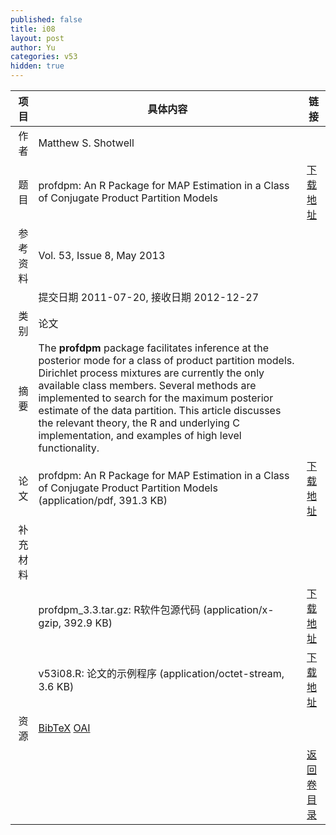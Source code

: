 ```yaml
---
published: false
title: i08
layout: post
author: Yu
categories: v53
hidden: true
---
```


| 项目 | 具体内容 | 链接 |
|---:|---|---|
| 作者 | Matthew S. Shotwell| |
| 题目 |profdpm: An R Package for MAP Estimation in a Class of Conjugate Product Partition Models | [下载地址](http://www.jstatsoft.org/v53/i08/paper) |
| 参考资料 |Vol. 53, Issue 8, May 2013 | |
| | 提交日期 2011-07-20, 接收日期 2012-12-27| | 
| 类别 | 论文| |
| 摘要 | The <b>profdpm</b> package facilitates inference at the posterior mode for a class of product partition models. Dirichlet process mixtures are currently the only available class members. Several methods are implemented to search for the maximum posterior estimate of the data partition. This article discusses the relevant theory, the R and underlying C implementation, and examples of high level functionality.| |
| 论文 | profdpm: An R Package for MAP Estimation in a Class of Conjugate Product Partition Models  (application/pdf, 391.3 KB)| [下载地址](http://www.jstatsoft.org/v53/i08/paper) |
| 补充材料 | | |
| |profdpm_3.3.tar.gz: R软件包源代码  (application/x-gzip, 392.9 KB)|  [下载地址](http://www.jstatsoft.org/v53/i08/supp/1) |
| |v53i08.R: 论文的示例程序  (application/octet-stream, 3.6 KB)|  [下载地址](http://www.jstatsoft.org/v53/i08/supp/2) |
| 资源 | [BibTeX](http://www.jstatsoft.org/v53/i08/bibtex) [OAI](http://www.jstatsoft.org/oai?verb=GetRecord&identifier=oai.jstatsoft/v53/i08&prefix=oai_dc)| |
| |  | [返回卷目录]({{site.baseurl}}/volume/v53.html) |